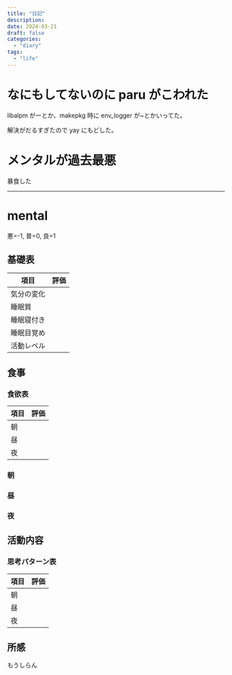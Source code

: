 ```yaml
---
title: "日記"
description:
date: 2024-03-21
draft: false
categories:
  - "diary"
tags:
  - "life"
---
```


# なにもしてないのに paru がこわれた

libalpm がーとか、makepkg 時に env_logger が~とかいってた。

解決がだるすぎたので yay にもどした。

# メンタルが過去最悪

暴食した

---

# mental

悪=-1, 普=0, 良=1

## 基礎表

| 項目       | 評価 |
| ---------- | ---- |
| 気分の変化 |      |
| 睡眠質     |      |
| 睡眠寝付き |      |
| 睡眠目覚め |      |
| 活動レベル |      |

## 食事

### 食欲表

| 項目 | 評価 |
| ---- | ---- |
| 朝   |      |
| 昼   |      |
| 夜   |      |

### 朝

### 昼

### 夜

## 活動内容

### 思考パターン表

| 項目 | 評価 |
| ---- | ---- |
| 朝   |      |
| 昼   |      |
| 夜   |      |

## 所感

もうしらん
